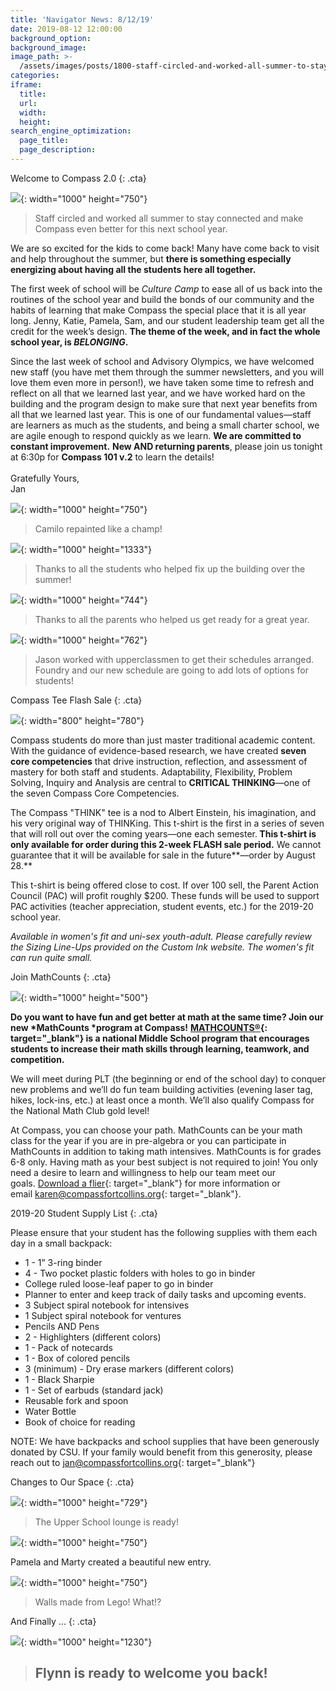 ```yaml
---
title: 'Navigator News: 8/12/19'
date: 2019-08-12 12:00:00
background_option:
background_image:
image_path: >-
  /assets/images/posts/1800-staff-circled-and-worked-all-summer-to-stay-connected-and-to-make-compass-even-better-for-this-next-school-year-.jpg
categories:
iframe:
  title:
  url:
  width:
  height:
search_engine_optimization:
  page_title:
  page_description:
---
```


Welcome to Compass 2.0
{: .cta}

![](/assets/images/staff-circled-and-worked-all-summer-to-stay-connected-and-to-make-compass-even-better-for-this-next-school-year-.jpg){: width="1000" height="750"}

> Staff circled and worked all summer to stay connected and make Compass even better for this next school year.

We are so excited for the kids to come back\! Many have come back to visit and help throughout the summer, but&nbsp;**there is something especially energizing about having all the students here all together.**

The first week of school will be&nbsp;*Culture Camp*&nbsp;to ease all of us back into the routines of the school year and build the bonds of our community and the habits of learning that make Compass the special place that it is all year long. Jenny, Katie, Pamela, Sam, and our student leadership team get all the credit for the week’s design.&nbsp;**The theme of the week, and in fact the whole school year, is&nbsp;*BELONGING*.&nbsp;**

Since the last week of school and Advisory Olympics, we have welcomed new staff (you have met them through the summer newsletters, and you will love them even more in person\!), we have taken some time to refresh and reflect on all that we learned last year, and we have worked hard on the building and the program design to make sure that next year benefits from all that we learned last year. This is one of our fundamental values—staff are learners as much as the students, and being a small charter school, we are agile enough to respond quickly as we learn.&nbsp;**We are committed to constant improvement.**&nbsp;**New AND returning parents**, please join us tonight at 6:30p for&nbsp;**Compass 101 v.2**&nbsp;to learn the details\!<br><br>Gratefully Yours,<br>Jan

![](/assets/images/camilo-re-painted-like-a-champ.jpg){: width="1000" height="750"}

> Camilo repainted like a champ\!

![](/assets/images/thanks-to-all-the-students-who-helped-fix-up-the-building-this-summer.jpg){: width="1000" height="1333"}

> Thanks to all the students who helped fix up the building over the summer\!

![](/assets/images/thanks-to-all-the-parents-who-helped-us-this-summer-to-be-ready-for-a-great-year.jpg){: width="1000" height="744"}

> Thanks to all the parents who helped us get ready for a great year.

![](/assets/images/jason-worked-with-upperclassman-to-get-their-schedules-arranged-this-week--foundry-and-our-new-schedule-are-going-to-add-lots-of-options-for-students.jpg){: width="1000" height="762"}

> Jason worked with upperclassmen to get their schedules arranged. Foundry and our new schedule are going to add lots of options for students\!

Compass Tee Flash Sale
{: .cta}

![](/assets/images/compass-collaborative-school-think-competency-shirt.jpg){: width="800" height="780"}

Compass students do more than just master traditional academic content. With the guidance of evidence-based research, we have created&nbsp;**seven core competencies**&nbsp;that drive instruction, reflection, and assessment of mastery for both staff and students. Adaptability, Flexibility, Problem Solving, Inquiry and Analysis are central to&nbsp;**CRITICAL THINKING**—one of the seven Compass Core Competencies.

The Compass "THINK" tee is a nod to Albert Einstein, his imagination, and his very original way of THINKing. This t-shirt is the first in a series of seven that will roll out over the coming years—one each semester.**&nbsp;This t-shirt is only available for order during this 2-week FLASH sale period.**&nbsp;We cannot guarantee that it will be available for sale in the future**—order by August 28.**

This t-shirt is being offered close to cost. If over 100 sell, the Parent Action Council (PAC) will profit roughly $200. These funds will be used to support PAC activities (teacher appreciation, student events, etc.) for the 2019-20 school year.

*Available in women's fit and uni-sex youth-adult. Please carefully review the Sizing Line-Ups provided on the Custom Ink website. The women's fit can run quite small.*

Join MathCounts
{: .cta}

![](/assets/images/mathcounts.jpg){: width="1000" height="500"}

**Do you want to have fun and get better at math at the same time? Join our new&nbsp;*MathCounts&nbsp;*program at Compass\!**&nbsp;**[MATHCOUNTS&reg;](https://www.mathcounts.org){: target="_blank"} is a national Middle School program that encourages students to increase their math skills through learning, teamwork, and competition.**

We will meet during PLT (the beginning or end of the school day) to conquer new problems and we’ll do fun team building activities (evening laser tag, hikes, lock-ins, etc.) at least once a month. We’ll also qualify Compass for the National Math Club gold level\!&nbsp;

At Compass, you can choose your path. MathCounts can be your math class for the year if you are in pre-algebra or you can participate in MathCounts in addition to taking math intensives. MathCounts is for grades 6-8 only. Having math as your best subject is not required to join\! You only need a desire to learn and willingness to help our team meet our goals.&nbsp;[Download a flier](https://compassfortcollins.us14.list-manage.com/track/click?u=f92353bb4e553c0be87c16d55&amp;id=a48979e6d6&amp;e=d44f2694ec){: target="_blank"}&nbsp;for more information or email&nbsp;[karen@compassfortcollins.org](mailto:karen@compassfortcollins.org){: target="_blank"}.&nbsp;

2019-20 Student Supply List
{: .cta}

Please ensure that your student has the following supplies with them each day in a small backpack:

* 1 - 1” 3-ring binder
* 4 - Two pocket plastic folders with holes to go in binder
* College ruled loose-leaf paper to go in binder&nbsp;
* Planner to enter and keep track of daily tasks and upcoming events.
* 3 Subject spiral notebook for intensives
* 1 Subject spiral notebook for ventures
* Pencils AND Pens
* 2 - Highlighters (different colors)
* 1 - Pack of notecards
* 1 - Box of colored pencils
* 3 (minimum) - Dry erase markers (different colors)
* 1 - Black Sharpie
* 1 - Set of earbuds (standard jack)
* Reusable fork and spoon
* Water Bottle
* Book of choice for reading

NOTE: We have backpacks and school supplies that have been generously donated by CSU. If your family would benefit from this generosity, please reach out to&nbsp;[jan@compassfortcollins.org](mailto:jan@compassfortcollins.org){: target="_blank"}

Changes to Our Space
{: .cta}

![](/assets/images/upper-school-lounge-is-ready.jpg){: width="1000" height="729"}

> The Upper School lounge is ready\!

![](/assets/images/marty-and-pamela-created-a-beautiful-new-entry-area-for-us.jpg){: width="1000" height="750"}

Pamela and Marty created a beautiful new entry.

![](/assets/images/walls-made-from-giant-legos-what.jpg){: width="1000" height="750"}

> Walls made from Lego\! What\!?

And Finally ...
{: .cta}

![](/assets/images/flynn-is-ready-to-welcome-you-back.jpg){: width="1000" height="1230"}

> ## Flynn is ready to welcome you back\!
